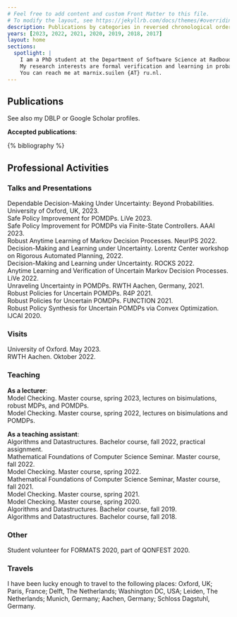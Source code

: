 ```yaml
---
# Feel free to add content and custom Front Matter to this file.
# To modify the layout, see https://jekyllrb.com/docs/themes/#overriding-theme-defaults
description: Publications by categories in reversed chronological order. generated by jekyll-scholar.
years: [2023, 2022, 2021, 2020, 2019, 2018, 2017]
layout: home
sections:
  spotlight: |
    I am a PhD student at the Department of Software Science at Radboud University, working on the project Provably Correct Policies for Uncertain Partially Observable Markov Decision Processes under the supervision of dr. Nils Jansen and prof. dr. Frits Vaandrager. <br>
    My research interests are formal verification and learning in probabilistic systems, such as (partially observable) Markov decision processes and variations that extend these models with uncertainty. Other interests include coalgebra (especially for probabilistic systems), (robust) convex optimization, and algorithms in general. <br>
    You can reach me at marnix.suilen {AT} ru.nl.
---
```


<span id="publications"></span>

## Publications 

See also my DBLP or Google Scholar profiles.

**Accepted publications**:

{% bibliography %}



## Professional Activities 

### Talks and Presentations 

Dependable Decision-Making Under Uncertainty: Beyond Probabilities. University of Oxford, UK, 2023. <br>
Safe Policy Improvement for POMDPs. LiVe 2023. <br>
Safe Policy Improvement for POMDPs via Finite-State Controllers. AAAI 2023. <br>
Robust Anytime Learning of Markov Decision Processes. NeurIPS 2022. <br>
Decision-Making and Learning under Uncertainty. Lorentz Center workshop on Rigorous Automated Planning, 2022. <br>
Decision-Making and Learning under Uncertainty. ROCKS 2022. <br>
Anytime Learning and Verification of Uncertain Markov Decision Processes. LiVe 2022. <br>
Unraveling Uncertainty in POMDPs. RWTH Aachen, Germany, 2021. <br>
Robust Policies for Uncertain POMDPs. R4P 2021. <br>
Robust Policies for Uncertain POMDPs. FUNCTION 2021. <br>
Robust Policy Synthesis for Uncertain POMDPs via Convex Optimization. IJCAI 2020. <br>

### Visits

University of Oxford. May 2023. <br>
RWTH Aachen. Oktober 2022. <br>

### Teaching

**As a lecturer**: <br>
Model Checking. Master course, spring 2023, lectures on bisimulations, robust MDPs, and POMDPs. <br>
Model Checking. Master course, spring 2022, lectures on bisimulations and POMDPs. <br>

**As a teaching assistant**: <br>
Algorithms and Datastructures. Bachelor course, fall 2022, practical assignment. <br>
Mathematical Foundations of Computer Science Seminar. Master course, fall 2022. <br>
Model Checking. Master course, spring 2022. <br>
Mathematical Foundations of Computer Science Seminar, Master course, fall 2021. <br>
Model Checking. Master course, spring 2021. <br>
Model Checking. Master course, spring 2020. <br>
Algorithms and Datastructures. Bachelor course, fall 2019. <br>
Algorithms and Datastructures. Bachelor course, fall 2018. <br>

### Other 

Student volunteer for FORMATS 2020, part of QONFEST 2020. <br>

### Travels 

I have been lucky enough to travel to the following places: Oxford, UK; Paris, France; Delft, The Netherlands; Washington DC, USA; Leiden, The Netherlands; Munich, Germany; Aachen, Germany; Schloss Dagstuhl, Germany. <br>




